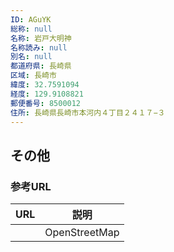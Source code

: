 ```yaml
---
ID: AGuYK
総称: null
名称: 岩戸大明神
名称読み: null
別名: null
都道府県: 長崎県
区域: 長崎市
緯度: 32.7591094
経度: 129.9108821
郵便番号: 8500012
住所: 長崎県長崎市本河内４丁目２４１７−３
---
```


## その他

### 参考URL

| URL | 説明          |
| --- | ------------- |
|     | OpenStreetMap |
